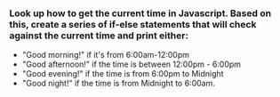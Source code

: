 ### Look up how to get the current time in Javascript. Based on this, create a series of if-else statements that will check against the current time and print either: 

- "Good morning!" if it's from 6:00am-12:00pm
- "Good afternoon!" if the time is between 12:00pm - 6:00pm
- "Good evening!" if the time is from 6:00pm to Midnight 
- "Good night!" if the time is from Midnight to 6:00am. 
